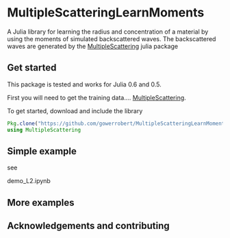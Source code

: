 # MultipleScatteringLearnMoments


A Julia library for learning the radius and concentration of a material by using the moments of simulated backscattered waves. The backscattered waves are generated by the [MultipleScattering](https://github.com/jondea/MultipleScattering.jl) julia package
 
 


## Get started
This package is tested and works for Julia 0.6 and 0.5.

First you will need to get the training data....
[MultipleScattering](https://github.com/jondea/MultipleScattering.jl).


To get started, download and include the library
```julia
Pkg.clone("https://github.com/gowerrobert/MultipleScatteringLearnMoments")
using MultipleScattering
```

## Simple example
see

demo_L2.ipynb


## More examples


## Acknowledgements and contributing


